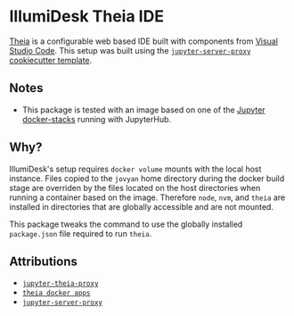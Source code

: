 # IllumiDesk Theia IDE

[Theia](https://www.theia-ide.org/) is a configurable web based IDE
built with components from [Visual Studio Code](https://code.visualstudio.com/). This setup was built using the [`jupyter-server-proxy` cookiecutter template](https://github.com/jupyterhub/jupyter-server-proxy/tree/master/contrib/template).

## Notes

- This package is tested with an image based on one of the [Jupyter docker-stacks](https://jupyter-docker-stacks.readthedocs.io/en/latest/) running with JupyterHub.

## Why?

IllumiDesk's setup requires `docker volume` mounts with the local host instance. Files copied to the `jovyan` home directory during the docker build stage are overriden by the files located on the host directories when running a container based on the image. Therefore `node`, `nvm`, and `theia` are installed in directories that are globally accessible and are not mounted.

This package tweaks the command to use the globally installed `package.json` file required to run `theia`.

## Attributions

- [`jupyter-theia-proxy`](https://github.com/jupyterhub/jupyter-server-proxy/tree/master/contrib/theia)
- [`theia docker apps`](https://github.com/theia-ide/theia-apps)
- [`jupyter-server-proxy`](https://github.com/jupyterhub/jupyter-server-proxy)
